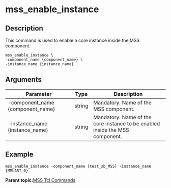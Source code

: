 # mss\_enable\_instance

## Description

This command is used to enable a core instance inside the MSS component.

```
mss_enable_instance \
-component_name {component_name} \
-instance_name {instance_name}
```

## Arguments

|Parameter|Type|Description|
|---------|----|-----------|
|-component\_name \{component\_name\}|string|Mandatory. Name of the MSS component.|
|-instance\_name \{instance\_name\}|string|Mandatory. Name of the core instance to be enabled inside the MSS<br /> component.|

## Example

```
mss_enable_instance -component_name {test_sb_MSS} -instance_name {MMUART_0}
```

**Parent topic:**[MSS Tcl Commands](GUID-5D50ABEC-E4A6-4880-B7B2-D5AFC655143F.md)

